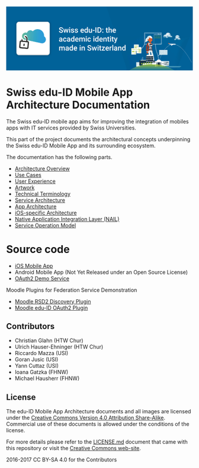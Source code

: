 ![edu-ID Mobile App: Academic Identity Management for Mobile Users](images/03-artwork-icons/playstore_featured_graphics.png)
# Swiss edu-ID Mobile App Architecture Documentation

The Swiss edu-ID mobile app aims for improving the integration of mobiles apps with IT services provided by Swiss Universities.

This part of the project documents the architectural concepts underpinning the Swiss edu-ID Mobile App and its surrounding ecosystem.

The documentation has the following parts.
* [Architecture Overview](00-overview.md)
* [Use Cases](01-use-cases.md)
* [User Experience](02-user-experience.md)
* [Artwork](03-artwork.md)
* [Technical Terminology](10-terminology.md)
* [Service Architecture](21-service-architecture-oidc.md)
* [App Architecture](30-app-architecture.md)
* [iOS-specific Architecture](32-ios-architecture.md)
* [Native Application Integration Layer (NAIL)](40-nail-api.md)
* [Service Operation Model](50-operational-model.md)

# Source code

* [iOS Mobile App](https://github.com/BLC-HTWChur/eduid-app-ios)
* Android Mobile App (Not Yet Released under an Open Source License)
* [OAuth2 Demo Service](https://github.com/BLC-HTWChur/eduid-coreservice)

Moodle Plugins for Federation Service Demonstration

* [Moodle RSD2 Discovery Plugin](https://github.com/arael/moodle_rsd)
* [Moodle edu-ID OAuth2 Plugin](https://github.com/BLC-HTWChur/moodle_eduid)


## Contributors

* Christian Glahn (HTW Chur)
* Ulrich Hauser-Ehninger (HTW Chur)
* Riccardo Mazza (USI)
* Goran Jusic (USI)
* Yann Cuttaz (USI)
* Ioana Gatzka (FHNW)
* Michael Hausherr (FHNW)

## License

The edu-ID Mobile App Architecture documents and all images are licensed under the [Creative Commons Version 4.0 Attribution Share-Alike](LICENSE.md). Commercial use of these documents is allowed under the conditions of the license.

For more details please refer to the [LICENSE.md](LICENSE.md) document that came with this repository or visit the [Creative Commons web-site](https://creativecommons.org/licenses/by-sa/4.0/).

2016-2017 CC BY-SA 4.0 for the Contributors
